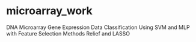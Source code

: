 # microarray_work
DNA Microarray Gene Expression Data Classification Using SVM and MLP with Feature Selection Methods Relief and LASSO
